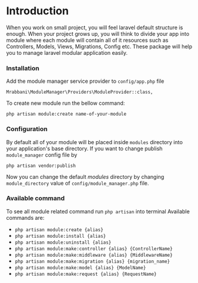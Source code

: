 # Introduction
When you work on small project, you will feel laravel default structure 
is enough. When your project grows up, you will think to divide 
your app into  module where each module will contain all of it resources
such as Controllers, Models, Views, Migrations, Config etc. These 
package will help you to manage laravel modular application easily.

### Installation

<!--`composer require mrabbani/lara-module-manager`-->

Add the module manager service provider to `config/app.php` file

`Mrabbani\ModuleManager\Providers\ModuleProvider::class,`

To create new module run the bellow command:

`php artisan module:create name-of-your-module`

### Configuration 

By default all of your module will be placed inside `modules` directory
into your application's base directory. If you want to change publish 
`module_manager` config file by

`php artisan vendor:publish`

Now you can change the default *modules* directory by changing 
`module_directory` value of `config/module_manager.php` file.

### Available command

To see all module related command run `php artisan` into terminal
Available commands are:

- `php artisan module:create {alias}`
- `php artisan module:install {alias}`
- `php artisan module:uninstall {alias}`
- `php artisan module:make:controller {alias} {ControllerName}`
- `php artisan module:make:middleware {alias} {MiddlewareName}`
- `php artisan module:make:migration {alias} {migration_name}`
- `php artisan module:make:model {alias} {ModelName}`
- `php artisan module:make:request {alias} {RequestName}`


